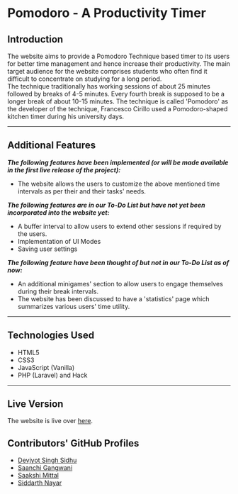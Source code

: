 # Pomodoro - A Productivity Timer
## Introduction
The website aims to provide a Pomodoro Technique based timer to its users for better time management and hence increase their productivity. The main target audience for the website comprises students who often find it difficult to concentrate on studying for a long period.<br>
The technique traditionally has working sessions of about 25 minutes followed by breaks of 4-5 minutes. Every fourth break is supposed to be a longer break of about 10-15 minutes. The technique is called 'Pomodoro' as the developer of the technique, Francesco Cirillo used a Pomodoro-shaped kitchen timer during his university days.
<hr/>

## Additional Features
***The following features have been implemented (or will be made available in the first live release of the project):***
* The website allows the users to customize the above mentioned time intervals as per their and their tasks' needs.

***The following features are in our To-Do List but have not yet been incorporated into the website yet:***
* A buffer interval to allow users to extend other sessions if required by the users.
* Implementation of UI Modes
* Saving user settings

***The following feature have been thought of but not in our To-Do List as of now:***
* An additional minigames' section to allow users to engage themselves during their break intervals.
* The website has been discussed to have a 'statistics' page which summarizes various users' time utility.
<hr/>

## Technologies Used
* HTML5
* CSS3
* JavaScript (Vanilla)
* PHP (Laravel) and Hack
<hr/>

## Live Version
The website is live over [here](http://pomodoro.devus.org).

## Contributors' GitHub Profiles
* [Devjyot Singh Sidhu](https://github.com/DevoGHub)
* [Saanchi Gangwani](https://github.com/saanchi-gangwani)
* [Saakshi Mittal](https://github.com/saakshimittal)
* [Siddarth Nayar](https://github.com/siddarth-nayar)
